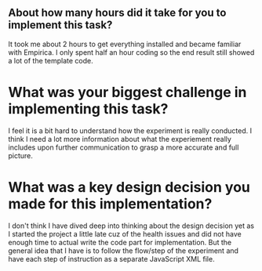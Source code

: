 ## About how many hours did it take for you to implement this task?

It took me about 2 hours to get everything installed and became familiar with Empirica. I only spent half an hour coding so the end result still showed a lot of the template code. 

# What was your biggest challenge in implementing this task?

I feel it is a bit hard to understand how the experiment is really conducted. I think I need a lot more information about what the experiement really includes upon further communication to grasp a more accurate and full picture.

# What was a key design decision you made for this implementation?

I don't think I have dived deep into thinking about the design decision yet as I started the project a little late cuz of the health issues and did not have enough time to actual write the code part for implementation. But the general idea that I have is to follow the flow/step of the experiment and have each step of instruction as a separate JavaScript XML file.
